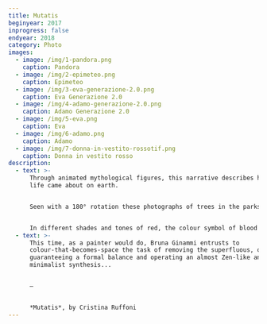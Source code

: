 ```yaml
---
title: Mutatis
beginyear: 2017
inprogress: false
endyear: 2018
category: Photo
images:
  - image: /img/1-pandora.png
    caption: Pandora
  - image: /img/2-epimeteo.png
    caption: Epimeteo
  - image: /img/3-eva-generazione-2.0.png
    caption: Eva Generazione 2.0
  - image: /img/4-adamo-generazione-2.0.png
    caption: Adamo Generazione 2.0
  - image: /img/5-eva.png
    caption: Eva
  - image: /img/6-adamo.png
    caption: Adamo
  - image: /img/7-donna-in-vestito-rossotif.png
    caption: Donna in vestito rosso
description:
  - text: >-
      Through animated mythological figures, this narrative describes how human
      life came about on earth. 


      Seen with a 180° rotation these photographs of trees in the parks of Milan, take on human and divine semblances.


      In different shades and tones of red, the colour symbol of blood and Eros, the backgrounds enrich each mythological figure with pathos.
  - text: >-
      This time, as a painter would do, Bruna Ginammi entrusts to
      colour-that-becomes-space the task of removing the superfluous, of
      guaranteeing a formal balance and operating an almost Zen-like and
      minimalist synthesis...


      —


      *Mutatis*, by Cristina Ruffoni
---
```

